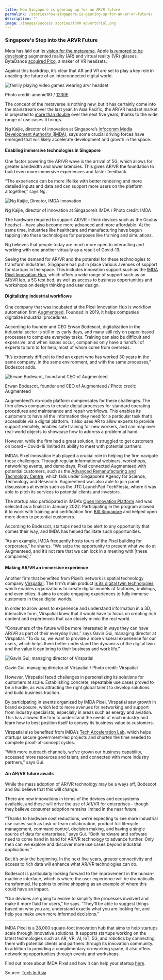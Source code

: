 ```yaml
---
title: How Singapore is gearing up for an ARVR future
permalink: /stories/how-singapore-is-gearing-up-for-an-ar-vr-future/
description: ""
image: /images/Success stories/ARVR advertorial.png
---
```

### Singapore's Step into the ARVR Future

Meta has laid out its [vision for the metaverse](https://tech.fb.com/ar-vr/2021/10/connect-2021-our-vision-for-the-metaverse/). Apple [is rumored to be developing](https://www.macrumors.com/roundup/apple-glasses/) augmented reality (AR) and virtual reality (VR) glasses. ByteDance [acquired Pico](https://www.cnbc.com/2021/08/30/tiktok-owner-bytedance-acquires-pico-and-takes-first-step-into-virtual-reality.html), a maker of VR headsets.

Against this backdrop, it’s clear that AR and VR are set to play a key role in enabling the future of an interconnected digital world.

![family playing video games wearing arvr headset](/images/Success%20stories/ARVR%20advertorial.png)

Photo credit: amenic181 / [123RF](https://www.123rf.com/photo_155897939_young-happy-asian-couple-playing-video-games-wearing-virtual-reality-glasses-in-their-apartment.html?vti=nok7y59fyzvx99d2r0-2-22)

The concept of the metaverse is nothing new, but it has certainly come into the mainstream over the last year. In Asia Pacific, the AR/VR headset market is projected to [more than double](https://www.business-standard.com/article/technology/ar-vr-headset-market-in-asia-pacific-to-grow-by-51-in-next-5-yrs-122042500334_1.html) over the next five years, thanks to the wide range of use cases it brings.

Ng Kaijie, director of innovation at Singapore’s [Infocomm Media Development Authority (IMDA)](https://www.imda.gov.sg/), says some crucial driving forces have emerged that will likely accelerate development and growth in the space.

#### Enabling immersive technologies in Singapore

One factor powering the AR/VR wave is the arrival of 5G, which allows for greater bandwidth and lower latencies. This gives AR/VR the foundation to build even more immersive experiences and faster feedback.

“The experience can be more lifelike with better rendering and more detailed inputs and data and can support more users on the platform altogether,” says Ng.

![Ng Kaijie, Director, IMDA Innovation](/images/Success%20stories/Ng%20Kaijie,%20Director,%20IMDA%20Innovation%20.png)

Ng Kaijie, director of innovation at Singapore’s IMDA / Photo credit: IMDA

The hardware required to support AR/VR – think devices such as the Oculus headset – have also become more advanced and more affordable. At the same time, industries like healthcare and manufacturing have begun tapping into these technologies for purposes like training and simulations.

Ng believes that people today are much more open to interacting and working with one another virtually as a result of Covid-19.

Seeing the demand for AR/VR and the potential for these technologies to transform industries, Singapore has put in place various avenues of support for startups in the space. This includes innovation support such as the [IMDA Pixel Innovation Hub](https://pixel.imda.gov.sg/), which offers a wide range of support such as an AR/VR lab, a 5G test bed, as well as access to business opportunities and workshops on design thinking and user design.

#### Digitalizing industrial workflows

One company that was incubated at the Pixel Innovation Hub is workflow automation firm [Augmenteed](https://www.augmenteed.tech/). Founded in 2019, it helps companies digitalize industrial procedures.

According to founder and CEO Erwan Bodescot, digitalization in the industrial sector is still in its early days, and many still rely on paper-based processes to complete everyday tasks. Training can also be difficult and expensive, and when issues occur, companies only have a handful of experts to turn to for help, most of whom come from overseas.

“It’s extremely difficult to find an expert who has worked 30 years in the same company, in the same environment, and with the same processes,” Bodescot adds.

![Erwan Bodescot, found and CEO of Augmenteed](/images/Success%20stories/Erwan%20Bodescot,%20found%20and%20CEO%20of%20Augmenteed.png)

Erwan Bodescot, founder and CEO of Augmenteed / Photo credit: Augmenteed

Augmenteed’s no-code platform compensates for these challenges. The firm allows companies to create digital processes for standard operating procedures and maintenance and repair workflows. This enables its customers to have all the information they need for a particular task that’s accessible via a digital platform. It also uses AR to allow experts to provide support remotely, enables safe training for new workers, and can map over real-world objects to showcase how to address a problem at hand.

However, while the firm had a great solution, it struggled to get customers on board – Covid-19 limited its ability to meet with potential partners.

IMDA’s Pixel Innovation Hub played a crucial role in helping the firm navigate these challenges. Through regular informational webinars, workshops, networking events, and demo days, Pixel connected Augmenteed with potential customers, such as the [Advanced Remanufacturing and Technology Centre](https://www.techinasia.com/%E2%80%8B%E2%80%8Bhttps://www.a-star.edu.sg/artc), which falls under Singapore’s Agency for Science, Technology and Research. Augmenteed was also able to join panel discussions at events such as the JTC LaunchPad TechFiesta, where it was able to pitch its services to potential clients and investors.

The startup also participated in IMDA’s [Open Innovation Platform](https://www.openinnovation.sg/imda) and was selected as a finalist in January 2022. Participating in the program allowed it to work with training and certification firm [BSI Singapore](https://www.bsigroup.com/en-SG/) and helped open more doors to potential customers.

According to Bodescot, startups need to be alert to any opportunity that comes their way, and IMDA has helped facilitate such opportunities.

“As an example, IMDA frequently hosts tours of the Pixel building for corporates,” he shares. “We seize the opportunity to present what we do at Augmenteed, and it’s not rare that we can lock in a meeting with \[these companies\].”

#### Making AR/VR an immersive experience

Another firm that benefited from Pixel’s network is spatial technology company [Virspatial](https://www.virspatial.com/). The firm’s main product [is its digital twin technologies](https://www.techinasia.com/meet-startup-making-metaverse-reality-enterprises), which enables organizations to create digital models of factories, buildings, and even cities. It aims to create engaging experiences to fully immerse customers in these digital worlds.

In order to allow users to experience and understand information in a 3D, interactive form, Virspatial knew that it would have to focus on creating rich content and experiences that can closely mimic the real world.

“Consumers of the future will be more interested in ways they can have AR/VR as part of their everyday lives,” says Gavin Gui, managing director at Virspatial. “To do so, we want to provide a more visceral experience for our users, which helps them better understand the dynamics of the digital twin and the value it can bring to their business and work life.”

![Gavin Gui, managing director of Virspatial](/images/Success%20stories/Gavin%20Gui,%20managing%20director%20of%20Virspatial.png)

Gavin Gui, managing director of Virspatial / Photo credit: Virspatial

However, Virspatial faced challenges in personalizing its solutions for customers at scale. Establishing concrete, repeatable use cases proved to be a hurdle, as was attracting the right global talent to develop solutions and build business traction.

By participating in events organized by IMDA Pixel, Virspatial saw growth in brand exposure, which led to more avenues for networking and support from industry specialists, especially in areas such as energy and aviation. This has allowed the firm to understand the needs of each industry and learn how to best position itself to convey its business value to customers.

Virspatial also benefited from IMDA’s [Tech Acceleration Lab](https://www.imda.gov.sg/-/media/Imda/Files/News-and-Events/Media-Room/Media-Releases/2021/01/Annex-C-Tech-Acceleration-Lab-factsheet.pdf), which helps startups secure government-led projects and shorten the time needed to complete proof-of-concept cycles.

“With more outreach channels, we’ve grown our business capability, accessed more resources and talent, and connected with more industry partners,” says Gui.

#### An AR/VR future awaits

While the mass adoption of AR/VR technology may be a ways off, Bodescot and Gui believe that this will change.

There are new innovations in terms of the devices and ecosystems available, and these will drive the use of AR/VR for enterprises – though they believe consumer adoption remains limited in the near future.

“Thanks to hardware cost reductions, we’re expecting to see more industrial use cases such as task or team collaboration, product full lifecycle management, command control, decision making, and having a single source of data for enterprises,” says Gui. “Both hardware and software need to come hand in hand for AR/VR technology to advance further. Only then can we explore and discover more use cases beyond industrial applications.”

But it’s only the beginning. In the next five years, greater connectivity and access to rich data will enhance what AR/VR technologies can do.

Bodescot is particularly looking forward to the improvement in the human-machine interface, which is where the user experience will be dramatically transformed. He points to online shopping as an example of where this could have an impact.

“Our devices are going to evolve to simplify the processes involved and make it more fluid for users,” he says. “They’ll be able to suggest things based on who you are, understand exactly what you are looking for, and help you make even more informed decisions.”

* * *

IMDA Pixel is a 28,000 square-foot innovation hub that aims to help startups scale through innovative solutions. It supports startups working on the latest technologies such as AR, VR, AI, IoT, 5G, and robotics by connecting them with potential clients and partners through its innovation community. In addition to providing a complimentary co-working space, it also offers networking opportunities through events and workshops.

Find out more about IMDA Pixel and how it can help your startup [here](https://bit.ly/imdapixelctatia).

Source: [Tech In Asia](https://www.techinasia.com/singapore-gearing-arvr-future)